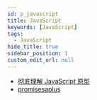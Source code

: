 ```yaml
---
id: p_javascript
title: JavaScript
keywords: [JavaScript]
tags:
  - JavaScript
hide_title: true
sidebar_position: 1
custom_edit_url: null
---
```


- [彻底理解 JavaScript 原型](https://www.cnblogs.com/wilber2013/p/4924309.html)
- [promisesaplus](https://promisesaplus.com/)
